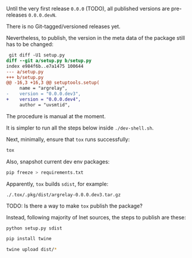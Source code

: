 
Until the very first release `0.0.0` (TODO),
all published versions are pre-releases `0.0.0.devN`.

There is no Git-tagged/versioned releases yet.

Nevertheless, to publish, the version in the meta data of the package
still has to be changed:

```diff
 git diff -U1 setup.py
diff --git a/setup.py b/setup.py
index e984f6b..e7a1475 100644
--- a/setup.py
+++ b/setup.py
@@ -16,3 +16,3 @@ setuptools.setup(
     name = "argrelay",
-    version = "0.0.0.dev3",
+    version = "0.0.0.dev4",
     author = "uvsmtid",
```

The procedure is manual at the moment.

It is simpler to run all the steps below inside `./dev-shell.sh`.

Next, minimally, ensure that `tox` runs successfully:

```sh
tox
```

Also, snapshot current dev env packages:

```sh
pip freeze > requirements.txt
```

Apparently, `tox` builds `sdist`, for example:

```
./.tox/.pkg/dist/argrelay-0.0.0.dev3.tar.gz
```

TODO: Is there a way to make `tox` publish the package?

Instead, following majority of Inet sources, the steps to publish are these:

```sh
python setup.py sdist
```

```sh
pip install twine
```

```sh
twine upload dist/*
```

